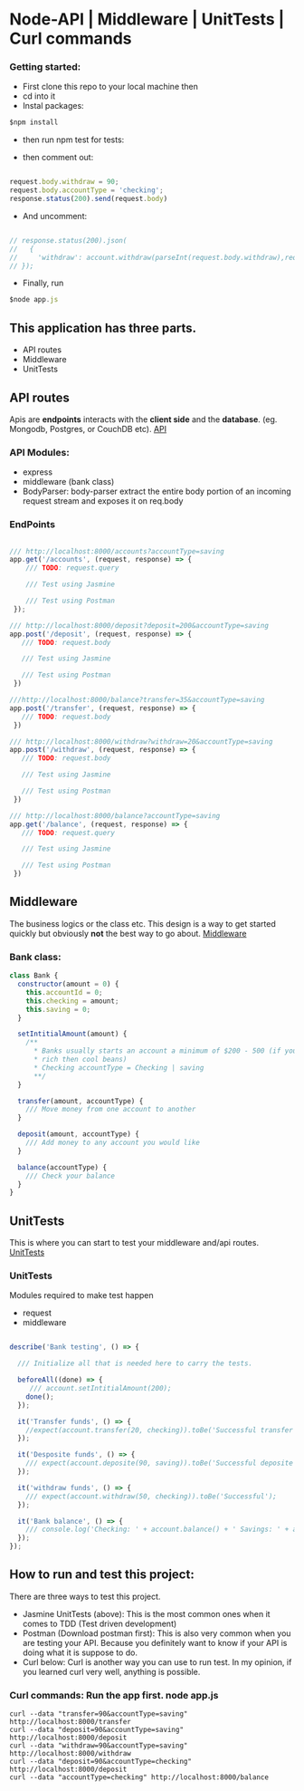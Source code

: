 # Node-API | Middleware | UnitTests | Curl commands

### Getting started:
* First clone this repo to your local machine then
* cd into it
* Instal packages:
``` javascript
$npm install

 ```
* then run npm test for tests:

* then comment out:
``` javascript

request.body.withdraw = 90;
request.body.accountType = 'checking';
response.status(200).send(request.body)

```

* And uncomment:
``` javascript

// response.status(200).json(
//   {
//     'withdraw': account.withdraw(parseInt(request.body.withdraw),request.body.accountType)
// });

```
* Finally, run
```javascript
$node app.js
```

## This application has three parts.
* API routes
* Middleware
* UnitTests


## API routes
Apis are __endpoints__ interacts with the __client side__ and the __database__.
(eg. Mongodb, Postgres, or CouchDB etc).
[API](https://github.com/Cosmos-it/node-api/blob/master/app.js)

### API Modules:
* express
* middleware (bank class)
* BodyParser: body-parser extract the entire body portion of an incoming request stream and exposes it on req.body

### EndPoints
```javascript

/// http://localhost:8000/accounts?accountType=saving
app.get('/accounts', (request, response) => {
    /// TODO: request.query

    /// Test using Jasmine

    /// Test using Postman
 });

/// http://localhost:8000/deposit?deposit=200&accountType=saving
app.post('/deposit', (request, response) => {
   /// TODO: request.body

   /// Test using Jasmine

   /// Test using Postman
 })

///http://localhost:8000/balance?transfer=35&accountType=saving
app.post('/transfer', (request, response) => {
   /// TODO: request.body
 })

/// http://localhost:8000/withdraw?withdraw=20&accountType=saving
app.post('/withdraw', (request, response) => {
   /// TODO: request.body

   /// Test using Jasmine

   /// Test using Postman
 })

/// http://localhost:8000/balance?accountType=saving
app.get('/balance', (request, response) => {
   /// TODO: request.query

   /// Test using Jasmine

   /// Test using Postman
 })

```

## Middleware
The business logics or the class etc.
This design is a way to get started quickly but obviously __not__ the best way to go about.
[Middleware](https://github.com/Cosmos-it/node-api/blob/master/middleware.js)

### Bank class:
```javascript
class Bank {
  constructor(amount = 0) {
    this.accountId = 0;
    this.checking = amount;
    this.saving = 0;
  }

  setIntitialAmount(amount) {
    /**
      * Banks usually starts an account a minimum of $200 - 500 (if you are
      * rich then cool beans)
      * Checking accountType = Checking | saving
      **/
  }

  transfer(amount, accountType) {
    /// Move money from one account to another
  }

  deposit(amount, accountType) {
    /// Add money to any account you would like
  }

  balance(accountType) {
    /// Check your balance
  }
}

```

## UnitTests
This is where you can start to test your middleware and/api routes.
[UnitTests](https://github.com/Cosmos-it/node-api/blob/master/spec/app.spec.js)

### UnitTests
Modules required to make test happen
* request
* middleware

``` javascript

describe('Bank testing', () => {

  /// Initialize all that is needed here to carry the tests.

  beforeAll((done) => {
     /// account.setIntitialAmount(200);
    done();
  });

  it('Transfer funds', () => {
    //expect(account.transfer(20, checking)).toBe('Successful transfer');
  });

  it('Desposite funds', () => {
    /// expect(account.deposite(90, saving)).toBe('Successful deposite');
  });

  it('withdraw funds', () => {
    /// expect(account.withdraw(50, checking)).toBe('Successful');
  });

  it('Bank balance', () => {
    /// console.log('Checking: ' + account.balance() + ' Savings: ' + account.saving());
  });
});

```

## How to run and test this project:
There are three ways to test this project.
* Jasmine UnitTests (above): This is the most common ones when it comes to TDD (Test driven development)
* Postman (Download postman first): This is also very common when you are testing your API. Because you definitely want to know if your API is doing what it is suppose to do.
* Curl below: Curl is another way you can use to run test. In my opinion, if you learned curl very well, anything is possible.


### Curl commands: Run the app first. node app.js
``` curl
curl --data "transfer=90&accountType=saving" http://localhost:8000/transfer
curl --data "deposit=90&accountType=saving" http://localhost:8000/deposit
curl --data "withdraw=90&accountType=saving" http://localhost:8000/withdraw
curl --data "deposit=90&accountType=checking" http://localhost:8000/deposit
curl --data "accountType=checking" http://localhost:8000/balance
```
